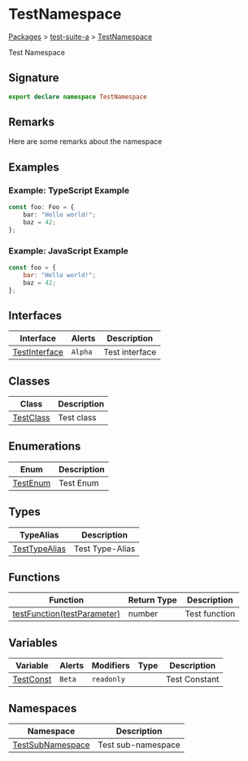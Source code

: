 # TestNamespace

[Packages](/) > [test-suite-a](/test-suite-a/) > [TestNamespace](/test-suite-a/testnamespace-namespace/)

Test Namespace

<a id="testnamespace-signature"></a>

## Signature

```typescript
export declare namespace TestNamespace
```

<a id="testnamespace-remarks"></a>

## Remarks

Here are some remarks about the namespace

<a id="testnamespace-examples"></a>

## Examples

<a id="testnamespace-example1"></a>

### Example: TypeScript Example

```typescript
const foo: Foo = {
	bar: "Hello world!";
	baz = 42;
};
```

<a id="testnamespace-example2"></a>

### Example: JavaScript Example

```javascript
const foo = {
	bar: "Hello world!";
	baz = 42;
};
```

## Interfaces

| Interface | Alerts | Description |
| - | - | - |
| [TestInterface](/test-suite-a/testnamespace-namespace/testinterface-interface/) | `Alpha` | Test interface |

## Classes

| Class | Description |
| - | - |
| [TestClass](/test-suite-a/testnamespace-namespace/testclass-class/) | Test class |

## Enumerations

| Enum | Description |
| - | - |
| [TestEnum](/test-suite-a/testnamespace-namespace/testenum-enum/) | Test Enum |

## Types

| TypeAlias | Description |
| - | - |
| [TestTypeAlias](/test-suite-a/testnamespace-namespace/testtypealias-typealias/) | Test Type-Alias |

## Functions

| Function | Return Type | Description |
| - | - | - |
| [testFunction(testParameter)](/test-suite-a/testnamespace-namespace/testfunction-function) | number | Test function |

## Variables

| Variable | Alerts | Modifiers | Type | Description |
| - | - | - | - | - |
| [TestConst](/test-suite-a/testnamespace-namespace/testconst-variable) | `Beta` | `readonly` | | Test Constant |

## Namespaces

| Namespace | Description |
| - | - |
| [TestSubNamespace](/test-suite-a/testnamespace-namespace/testsubnamespace-namespace/) | Test sub-namespace |

